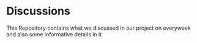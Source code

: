 # Discussions
This Repository contains what we discussed in our project on everyweek and also some informative details in it.
